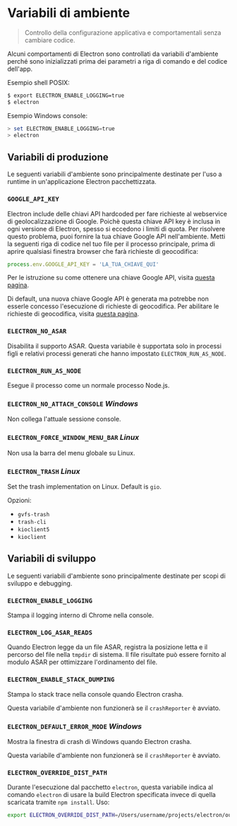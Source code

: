 # Variabili di ambiente

> Controllo della configurazione applicativa e comportamentali senza cambiare codice.

Alcuni comportamenti di Electron sono controllati da variabili d'ambiente perché sono inizializzati prima dei parametri a riga di comando e del codice dell'app.

Esempio shell POSIX:

```sh
$ export ELECTRON_ENABLE_LOGGING=true
$ electron
```

Esempio Windows console:

```powershell
> set ELECTRON_ENABLE_LOGGING=true
> electron
```

## Variabili di produzione

Le seguenti variabili d'ambiente sono principalmente destinate per l'uso a runtime in un'applicazione Electron pacchettizzata.

### `GOOGLE_API_KEY`

Electron include delle chiavi API hardcoded per fare richieste al webservice di geolocalizzazione di Google. Poichè questa chiave API key è inclusa in ogni versione di Electron, spesso si eccedono i limiti di quota. Per risolvere questo problema, puoi fornire la tua chiave Google API nell'ambiente. Metti la seguenti riga di codice nel tuo file per il processo principale, prima di aprire qualsiasi finestra browser che farà richieste di geocodifica:

```javascript
process.env.GOOGLE_API_KEY = 'LA_TUA_CHIAVE_QUI'
```

Per le istruzione su come ottenere una chiave Google API, visita [questa pagina](https://www.chromium.org/developers/how-tos/api-keys).

Di default, una nuova chiave Google API è generata ma potrebbe non esserle concesso l'esecuzione di richieste di geocodifica. Per abilitare le richieste di geocodifica, visita [questa pagina](https://console.developers.google.com/apis/api/geolocation/overview).

### `ELECTRON_NO_ASAR`

Disabilita il supporto ASAR. Questa variabile è supportata solo in processi figli e relativi processi generati che hanno impostato `ELECTRON_RUN_AS_NODE`.

### `ELECTRON_RUN_AS_NODE`

Esegue il processo come un normale processo Node.js.

### `ELECTRON_NO_ATTACH_CONSOLE` *Windows*

Non collega l'attuale sessione console.

### `ELECTRON_FORCE_WINDOW_MENU_BAR` *Linux*

Non usa la barra del menu globale su Linux.

### `ELECTRON_TRASH` *Linux*

Set the trash implementation on Linux. Default is `gio`.

Opzioni:

* `gvfs-trash`
* `trash-cli`
* `kioclient5`
* `kioclient`

## Variabili di sviluppo

Le seguenti variabili d'ambiente sono principalmente destinate per scopi di sviluppo e debugging.

### `ELECTRON_ENABLE_LOGGING`

Stampa il logging interno di Chrome nella console.

### `ELECTRON_LOG_ASAR_READS`

Quando Electron legge da un file ASAR, registra la posizione letta e il percorso del file nella `tmpdir` di sistema. Il file risultate può essere fornito al modulo ASAR per ottimizzare l'ordinamento del file.

### `ELECTRON_ENABLE_STACK_DUMPING`

Stampa lo stack trace nella console quando Electron crasha.

Questa variabile d'ambiente non funzionerà se il `crashReporter` è avviato.

### `ELECTRON_DEFAULT_ERROR_MODE` *Windows*

Mostra la finestra di crash di Windows quando Electron crasha.

Questa variabile d'ambiente non funzionerà se il `crashReporter` è avviato.

### `ELECTRON_OVERRIDE_DIST_PATH`

Durante l'esecuzione dal pacchetto `electron`, questa variabile indica al comando `electron` di usare la build Electron specificata invece di quella scaricata tramite `npm install`. Uso:

```sh
export ELECTRON_OVERRIDE_DIST_PATH=/Users/username/projects/electron/out/D
```